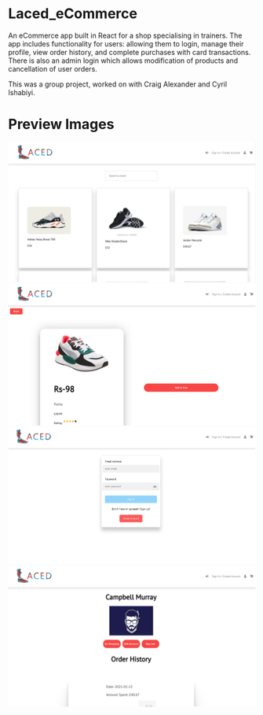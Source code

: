 # Laced_eCommerce

An eCommerce app built in React for a shop specialising in trainers. The app includes functionality for users: allowing them to login, manage their profile, view order history, and complete purchases with card transactions. There is also an admin login which allows modification of products and cancellation of user orders.

This was a group project, worked on with Craig Alexander and Cyril Ishabiyi.

# Preview Images
![home page](/images/home_page.png)
![product page](/images/product_page.png)
![login page](/images/login_page.png)
![profile page](/images/profile_page.png)
